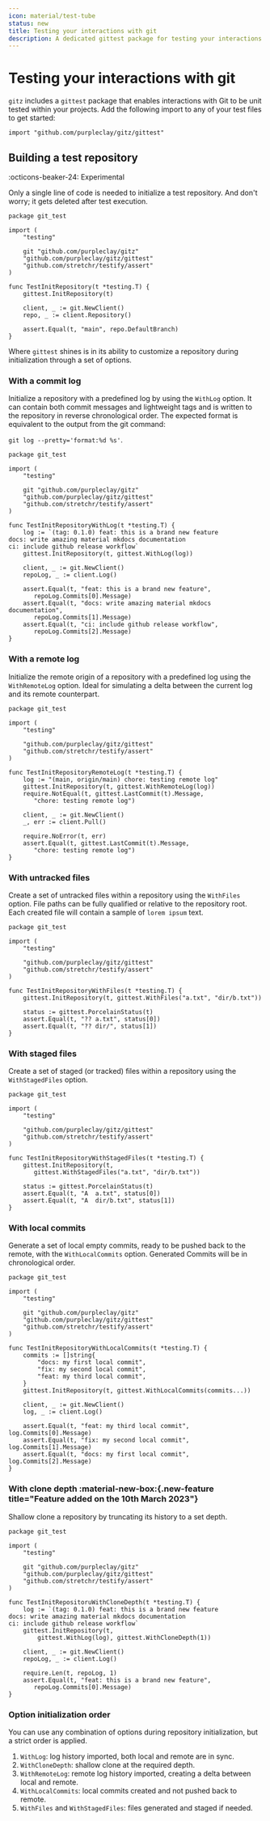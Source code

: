 ```yaml
---
icon: material/test-tube
status: new
title: Testing your interactions with git
description: A dedicated gittest package for testing your interactions with git
---
```


# Testing your interactions with git

`gitz` includes a `gittest` package that enables interactions with Git to be unit tested within your projects. Add the following import to any of your test files to get started:

```{ .go .no-select }
import "github.com/purpleclay/gitz/gittest"
```

## Building a test repository

:octicons-beaker-24: Experimental

Only a single line of code is needed to initialize a test repository. And don't worry; it gets deleted after test execution.

```{ .go .select linenums="1" }
package git_test

import (
	"testing"

	git "github.com/purpleclay/gitz"
	"github.com/purpleclay/gitz/gittest"
	"github.com/stretchr/testify/assert"
)

func TestInitRepository(t *testing.T) {
	gittest.InitRepository(t)

	client, _ := git.NewClient()
	repo, _ := client.Repository()

	assert.Equal(t, "main", repo.DefaultBranch)
}
```

Where `gittest` shines is in its ability to customize a repository during initialization through a set of options.

### With a commit log

Initialize a repository with a predefined log by using the `WithLog` option. It can contain both commit messages and lightweight tags and is written to the repository in reverse chronological order. The expected format is equivalent to the output from the git command:

`git log --pretty='format:%d %s'`.

```{ .go .select linenums="1" }
package git_test

import (
	"testing"

	git "github.com/purpleclay/gitz"
	"github.com/purpleclay/gitz/gittest"
	"github.com/stretchr/testify/assert"
)

func TestInitRepositoryWithLog(t *testing.T) {
	log := `(tag: 0.1.0) feat: this is a brand new feature
docs: write amazing material mkdocs documentation
ci: include github release workflow`
	gittest.InitRepository(t, gittest.WithLog(log))

	client, _ := git.NewClient()
	repoLog, _ := client.Log()

	assert.Equal(t, "feat: this is a brand new feature",
	   repoLog.Commits[0].Message)
	assert.Equal(t, "docs: write amazing material mkdocs documentation",
	   repoLog.Commits[1].Message)
	assert.Equal(t, "ci: include github release workflow",
	   repoLog.Commits[2].Message)
}
```

### With a remote log

Initialize the remote origin of a repository with a predefined log using the `WithRemoteLog` option. Ideal for simulating a delta between the current log and its remote counterpart.

```{ .go .select linenums="1" }
package git_test

import (
	"testing"

	"github.com/purpleclay/gitz/gittest"
	"github.com/stretchr/testify/assert"
)

func TestInitRepositoryRemoteLog(t *testing.T) {
	log := "(main, origin/main) chore: testing remote log"
	gittest.InitRepository(t, gittest.WithRemoteLog(log))
	require.NotEqual(t, gittest.LastCommit(t).Message,
	   "chore: testing remote log")

	client, _ := git.NewClient()
	_, err := client.Pull()

	require.NoError(t, err)
	assert.Equal(t, gittest.LastCommit(t).Message,
	   "chore: testing remote log")
}
```

### With untracked files

Create a set of untracked files within a repository using the `WithFiles` option. File paths can be fully qualified or relative to the repository root. Each created file will contain a sample of `lorem ipsum` text.

```{ .go .select linenums="1" }
package git_test

import (
	"testing"

	"github.com/purpleclay/gitz/gittest"
	"github.com/stretchr/testify/assert"
)

func TestInitRepositoryWithFiles(t *testing.T) {
	gittest.InitRepository(t, gittest.WithFiles("a.txt", "dir/b.txt"))

	status := gittest.PorcelainStatus(t)
	assert.Equal(t, "?? a.txt", status[0])
	assert.Equal(t, "?? dir/", status[1])
}
```

### With staged files

Create a set of staged (or tracked) files within a repository using the `WithStagedFiles` option.

```{ .go .select linenums="1" }
package git_test

import (
	"testing"

	"github.com/purpleclay/gitz/gittest"
	"github.com/stretchr/testify/assert"
)

func TestInitRepositoryWithStagedFiles(t *testing.T) {
	gittest.InitRepository(t,
	   gittest.WithStagedFiles("a.txt", "dir/b.txt"))

	status := gittest.PorcelainStatus(t)
	assert.Equal(t, "A  a.txt", status[0])
	assert.Equal(t, "A  dir/b.txt", status[1])
}
```

### With local commits

Generate a set of local empty commits, ready to be pushed back to the remote, with the `WithLocalCommits` option. Generated Commits will be in chronological order.

```{ .go .select linenums="1" }
package git_test

import (
	"testing"

	git "github.com/purpleclay/gitz"
	"github.com/purpleclay/gitz/gittest"
	"github.com/stretchr/testify/assert"
)

func TestInitRepositoryWithLocalCommits(t *testing.T) {
	commits := []string{
		"docs: my first local commit",
		"fix: my second local commit",
		"feat: my third local commit",
	}
	gittest.InitRepository(t, gittest.WithLocalCommits(commits...))

	client, _ := git.NewClient()
	log, _ := client.Log()

	assert.Equal(t, "feat: my third local commit", log.Commits[0].Message)
	assert.Equal(t, "fix: my second local commit", log.Commits[1].Message)
	assert.Equal(t, "docs: my first local commit", log.Commits[2].Message)
}
```

### With clone depth :material-new-box:{.new-feature title="Feature added on the 10th March 2023"}

Shallow clone a repository by truncating its history to a set depth.

```{ .go .select linenums="1" }
package git_test

import (
	"testing"

	git "github.com/purpleclay/gitz"
	"github.com/purpleclay/gitz/gittest"
	"github.com/stretchr/testify/assert"
)

func TestInitRepositoruWithCloneDepth(t *testing.T) {
	log := `(tag: 0.1.0) feat: this is a brand new feature
docs: write amazing material mkdocs documentation
ci: include github release workflow`
	gittest.InitRepository(t,
		gittest.WithLog(log), gittest.WithCloneDepth(1))

	client, _ := git.NewClient()
	repoLog, _ := client.Log()

	require.Len(t, repoLog, 1)
	assert.Equal(t, "feat: this is a brand new feature",
	   repoLog.Commits[0].Message)
}
```

### Option initialization order

You can use any combination of options during repository initialization, but a strict order is applied.

1. `WithLog`: log history imported, both local and remote are in sync.
1. `WithCloneDepth`: shallow clone at the required depth.
1. `WithRemoteLog`: remote log history imported, creating a delta between local and remote.
1. `WithLocalCommits`: local commits created and not pushed back to remote.
1. `WithFiles` and `WithStagedFiles`: files generated and staged if needed.
